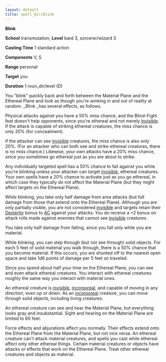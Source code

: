 ```yaml
---
layout: default
title: spell_dir/blink
---
```

 **Blink**

**School** transmutation; **Level** bard 3, sorcerer/wizard 3

**Casting Time** 1 standard action

**Components** V, S

**Range** personal

**Target** you

**Duration** 1 roun_dir/level (D)

You “blink” quickly back and forth between the Material Plane and the Ethereal Plane and look as though you're winking in and out of reality at random. _Blink _has several effects, as follows.

Physical attacks against you have a 50% miss chance, and the Blind-Fight feat doesn't help opponents, since you're ethereal and not merely [invisible](../glossary#_invisible). If the attack is capable of striking ethereal creatures, the miss chance is only 20% (for concealment).

If the attacker can see [invisible](../glossary#_invisible) creatures, the miss chance is also only 20%. (For an attacker who can both see and strike ethereal creatures, there is no miss chance.) Likewise, your own attacks have a 20% miss chance, since you sometimes go ethereal just as you are about to strike.

Any individually targeted spell has a 50% chance to fail against you while you're blinking unless your attacker can target [invisible](../glossary#_invisible), ethereal creatures. Your own spells have a 20% chance to activate just as you go ethereal, in which case they typically do not affect the Material Plane (but they might affect targets on the Ethereal Plane).

While blinking, you take only half damage from area attacks (but full damage from those that extend onto the Ethereal Plane). Although you are only partially visible, you are not considered [invisible](../glossary#_invisible) and targets retain their [Dexterity](../gettingStarted#_dexterity) bonus to [AC](../combat#_armor-class) against your attacks. You do receive a +2 bonus on attack rolls made against enemies that cannot see [invisible](../glossary#_invisible) creatures.

You take only half damage from falling, since you fall only while you are material.

While blinking, you can step through (but not see through) solid objects. For each 5 feet of solid material you walk through, there is a 50% chance that you become material. If this occurs, you are shunted off to the nearest open space and take 1d6 points of damage per 5 feet so traveled.

Since you spend about half your time on the Ethereal Plane, you can see and even attack ethereal creatures. You interact with ethereal creatures roughly the same way you interact with material ones.

An ethereal creature is [invisible](../glossary#_invisible), [incorporeal](../glossary#_incorporeal), and capable of moving in any direction, even up or down. As an [incorporeal](../glossary#_incorporeal) creature, you can move through solid objects, including living creatures.

An ethereal creature can see and hear the Material Plane, but everything looks gray and insubstantial. Sight and hearing on the Material Plane are limited to 60 feet.

Force effects and abjurations affect you normally. Their effects extend onto the Ethereal Plane from the Material Plane, but not vice versa. An ethereal creature can't attack material creatures, and spells you cast while ethereal affect only other ethereal things. Certain material creatures or objects have attacks or effects that work on the Ethereal Plane. Treat other ethereal creatures and objects as material.

